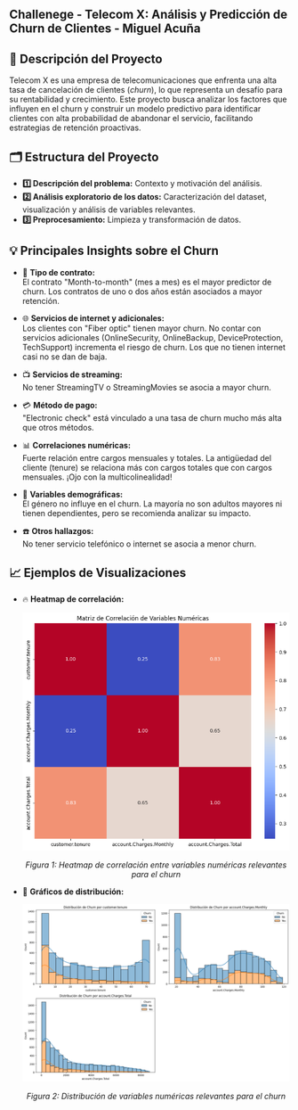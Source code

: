 ## Challenege - Telecom X: Análisis y Predicción de Churn de Clientes - Miguel Acuña

## 📌 Descripción del Proyecto

Telecom X es una empresa de telecomunicaciones que enfrenta una alta tasa de cancelación de clientes (*churn*), lo que representa un desafío para su rentabilidad y crecimiento. Este proyecto busca analizar los factores que influyen en el churn y construir un modelo predictivo para identificar clientes con alta probabilidad de abandonar el servicio, facilitando estrategias de retención proactivas.

## 🗂️ Estructura del Proyecto

- **1️⃣ Descripción del problema:** Contexto y motivación del análisis.
- **2️⃣ Análisis exploratorio de los datos:** Caracterización del dataset, visualización y análisis de variables relevantes.
- **3️⃣ Preprocesamiento:** Limpieza y transformación de datos.

## 💡 Principales Insights sobre el Churn

- 📅 **Tipo de contrato:**  
  El contrato "Month-to-month" (mes a mes) es el mayor predictor de churn. Los contratos de uno o dos años están asociados a mayor retención.

- 🌐 **Servicios de internet y adicionales:**  
  Los clientes con "Fiber optic" tienen mayor churn. No contar con servicios adicionales (OnlineSecurity, OnlineBackup, DeviceProtection, TechSupport) incrementa el riesgo de churn. Los que no tienen internet casi no se dan de baja.

- 📺 **Servicios de streaming:**  
  No tener StreamingTV o StreamingMovies se asocia a mayor churn.

- 💳 **Método de pago:**  
  "Electronic check" está vinculado a una tasa de churn mucho más alta que otros métodos.

- 📊 **Correlaciones numéricas:**  
  Fuerte relación entre cargos mensuales y totales. La antigüedad del cliente (tenure) se relaciona más con cargos totales que con cargos mensuales. ¡Ojo con la multicolinealidad!

- 👤 **Variables demográficas:**  
  El género no influye en el churn. La mayoría no son adultos mayores ni tienen dependientes, pero se recomienda analizar su impacto.

- ☎️ **Otros hallazgos:**  
  No tener servicio telefónico o internet se asocia a menor churn.

## 📈 Ejemplos de Visualizaciones

- 🔥 **Heatmap de correlación:**  
  <div align="center">
    <img src="https://raw.githubusercontent.com/hatlpm/ch-TelcomX/main/fig_corr_num.png" alt="Distribución de variables numéricas" width="600"/>
    <p><em>Figura 1: Heatmap de correlación entre variables numéricas relevantes para el churn</em></p>
  </div>

- 🧩 **Gráficos de distribución:**  
  <div align="center">
    <img src="https://raw.githubusercontent.com/hatlpm/ch-TelcomX/main/fig_dis_num.png" alt="Distribución de variables numéricas" width="600"/>
    <p><em>Figura 2: Distribución de variables numéricas relevantes para el churn</em></p>
  </div>
